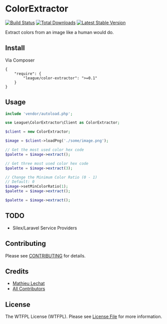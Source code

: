 ColorExtractor
==============

[![Build Status](https://travis-ci.org/php-loep/color-extractor.png?branch=master)](https://travis-ci.org/php-loep/color-extractor)
[![Total Downloads](https://poser.pugx.org/league/color-extractor/downloads.png)](https://packagist.org/packages/league/color-extractor)
[![Latest Stable Version](https://poser.pugx.org/league/color-extractor/v/stable.png)](https://packagist.org/packages/league/color-extractor)

Extract colors from an image like a human would do.

## Install

Via Composer

    {
        "require": {
            "league/color-extractor": ">=0.1"
        }
    }

## Usage

```php
include 'vendor/autoload.php';

use League\ColorExtractor\Client as ColorExtractor;

$client = new ColorExtractor;

$image = $client->loadPng('./some/image.png');

// Get the most used color hex code
$palette = $image->extract();

// Get three most used color hex code
$palette = $image->extract(3);

// Change the Minimum Color Ratio (0 - 1)
// Default: 0
$image->setMinColorRatio(1);
$palette = $image->extract();

$palette = $image->extract();

```

## TODO

- Silex/Laravel Service Providers


## Contributing

Please see [CONTRIBUTING](https://github.com/php-loep/color-extractor/blob/master/CONTRIBUTING.md) for details.


## Credits

- [Mathieu Lechat](https://github.com/MatTheCat)
- [All Contributors](https://github.com/php-loep/color-extractor/contributors)


## License

The WTFPL License (WTFPL). Please see [License File](https://github.com/php-loep/color-extractor/blob/master/LICENSE) for more information.